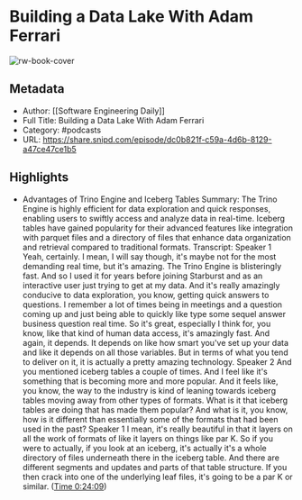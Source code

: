 # Building a Data Lake With Adam Ferrari

![rw-book-cover](https://wsrv.nl/?url=http%3A%2F%2Fsoftwareengineeringdaily.com%2Fwp-content%2Fuploads%2F2024%2F02%2Fsed_logo.png&w=100&h=100)

## Metadata
- Author: [[Software Engineering Daily]]
- Full Title: Building a Data Lake With Adam Ferrari
- Category: #podcasts
- URL: https://share.snipd.com/episode/dc0b821f-c59a-4d6b-8129-a47ce47ce1b5

## Highlights
- Advantages of Trino Engine and Iceberg Tables
  Summary:
  The Trino Engine is highly efficient for data exploration and quick responses, enabling users to swiftly access and analyze data in real-time.
  Iceberg tables have gained popularity for their advanced features like integration with parquet files and a directory of files that enhance data organization and retrieval compared to traditional formats.
  Transcript:
  Speaker 1
  Yeah, certainly. I mean, I will say though, it's maybe not for the most demanding real time, but it's amazing. The Trino Engine is blisteringly fast. And so I used it for years before joining Starburst and as an interactive user just trying to get at my data. And it's really amazingly conducive to data exploration, you know, getting quick answers to questions. I remember a lot of times being in meetings and a question coming up and just being able to quickly like type some sequel answer business question real time. So it's great, especially I think for, you know, like that kind of human data access, it's amazingly fast. And again, it depends. It depends on like how smart you've set up your data and like it depends on all those variables. But in terms of what you tend to deliver on it, it is actually a pretty amazing technology.
  Speaker 2
  And you mentioned iceberg tables a couple of times. And I feel like it's something that is becoming more and more popular. And it feels like, you know, the way to the industry is kind of leaning towards iceberg tables moving away from other types of formats. What is it that iceberg tables are doing that has made them popular? And what is it, you know, how is it different than essentially some of the formats that had been used in the past?
  Speaker 1
  I mean, it's really beautiful in that it layers on all the work of formats of like it layers on things like par K. So if you were to actually, if you look at an iceberg, it's actually it's a whole directory of files underneath there in the iceberg table. And there are different segments and updates and parts of that table structure. If you then crack into one of the underlying leaf files, it's going to be a par K or similar. ([Time 0:24:09](https://share.snipd.com/snip/b5ad3924-805e-4608-b001-00ab86dd3826))
